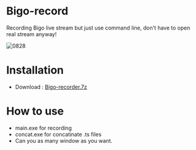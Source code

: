 # Bigo-record
Recording Bigo live stream but just use command line, don't have to open real stream anyway!

![0828](https://github.com/DARKDEV22/Bigo-record/assets/121659506/5f2eaadb-ee13-4fc9-ac72-e85591a8cc3a)

# Installation
- Download : [Bigo-recorder.7z](github.com/DARKDEV22/Bigo-record/releases/download/recorder/Bigo-recorder.7z)

# How to use
- main.exe for recording
- concat.exe for concatinate .ts files
- Can you as many window as you want.
